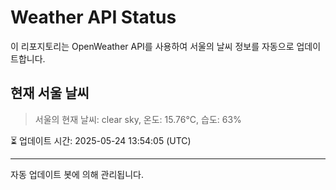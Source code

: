 
# Weather API Status

이 리포지토리는 OpenWeather API를 사용하여 서울의 날씨 정보를 자동으로 업데이트합니다.

## 현재 서울 날씨
> 서울의 현재 날씨: clear sky, 온도: 15.76°C, 습도: 63%

⏳ 업데이트 시간: 2025-05-24 13:54:05 (UTC)

---
자동 업데이트 봇에 의해 관리됩니다.
